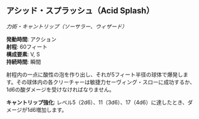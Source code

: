 ## アシッド・スプラッシュ（Acid Splash）
*力術・キャントリップ（ソーサラー、ウィザード）*

**発動時間**: アクション  
**射程**: 60フィート  
**構成要素**: V, S  
**持続時間**: 瞬間

射程内の一点に酸性の泡を作り出し、それが5フィート半径の球体で爆発します。その球体内の各クリーチャーは敏捷力セーヴィング・スローに成功するか、1d6の酸ダメージを受けなければなりません。

**キャントリップ強化**: レベル5（2d6）、11（3d6）、17（4d6）に達したとき、ダメージが1d6増加します。